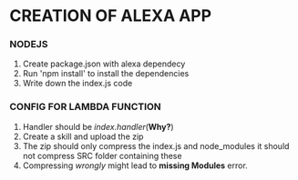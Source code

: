 #  CREATION OF ALEXA APP

### NODEJS

1. Create package.json with alexa dependecy
2. Run 'npm install' to install the dependencies 
3. Write down the index.js code


### CONFIG FOR LAMBDA FUNCTION

1. Handler should be _index.handler_(__Why?__)
2. Create a skill and upload the zip
3. The zip should only compress the index.js and node_modules it should not compress SRC folder containing these
4. Compressing _wrongly_ might lead to __missing Modules__ error.


